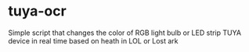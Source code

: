 # tuya-ocr
Simple script that changes the color of RGB light bulb or LED strip TUYA device in real time based on heath in LOL or Lost ark

